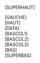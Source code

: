 [SUPERHAUT]
<div class="container" id="data-container">
	<div class="row-fluid">
		<div class="span3  sidebar column animatedParent hidden-phone">
			[GAUCHE]
		</div>
		<div class="span9"  id="center_column">
			<div class=" hidden-phone">
			[HAUT]
			</div>
			[DATA]
			<div class="row-fluid">
				<div class="span4 animatedParent hidden-phone">
					[BASCOL1]
				</div>
				<div class="span4 animatedParent hidden-phone">
					[BASCOL2]
				</div>
				<div class="span4 animatedParent">
					[BASCOL3]
				</div>
			</div>
            <div class=" hidden-phone">
			[BAS]
           </div>
		</div>
	</div>
	<div class="row-fluid hidden-phone">
		<div class="span12">[SUPERBAS]</div>
	</div>
</div>